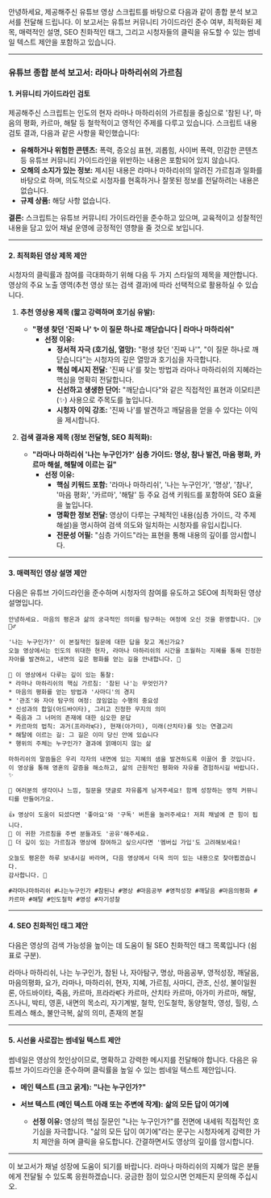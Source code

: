안녕하세요, 제공해주신 유튜브 영상 스크립트를 바탕으로 다음과 같이 종합 분석 보고서를 전달해 드립니다. 이 보고서는 유튜브 커뮤니티 가이드라인 준수 여부, 최적화된 제목, 매력적인 설명, SEO 친화적인 태그, 그리고 시청자들의 클릭을 유도할 수 있는 썸네일 텍스트 제안을 포함하고 있습니다.

---

### 유튜브 종합 분석 보고서: 라마나 마하리쉬의 가르침

#### 1. 커뮤니티 가이드라인 검토

제공해주신 스크립트는 인도의 현자 라마나 마하리쉬의 가르침을 중심으로 '참된 나', 마음의 평화, 카르마, 해탈 등 철학적이고 영적인 주제를 다루고 있습니다. 스크립트 내용 검토 결과, 다음과 같은 사항을 확인했습니다:

* **유해하거나 위험한 콘텐츠:** 폭력, 증오심 표현, 괴롭힘, 사이버 폭력, 민감한 콘텐츠 등 유튜브 커뮤니티 가이드라인을 위반하는 내용은 포함되어 있지 않습니다.
* **오해의 소지가 있는 정보:** 제시된 내용은 라마나 마하리쉬의 알려진 가르침과 일화를 바탕으로 하며, 의도적으로 시청자를 현혹하거나 잘못된 정보를 전달하려는 내용은 없습니다.
* **규제 상품:** 해당 사항 없습니다.

**결론:** 스크립트는 유튜브 커뮤니티 가이드라인을 준수하고 있으며, 교육적이고 성찰적인 내용을 담고 있어 채널 운영에 긍정적인 영향을 줄 것으로 보입니다.

---

#### 2. 최적화된 영상 제목 제안

시청자의 클릭률과 참여를 극대화하기 위해 다음 두 가지 스타일의 제목을 제안합니다. 영상의 주요 노출 영역(추천 영상 또는 검색 결과)에 따라 선택적으로 활용하실 수 있습니다.

1.  **추천 영상용 제목 (짧고 강력하며 호기심 유발):**
    * **"평생 찾던 '진짜 나' ✨ 이 질문 하나로 깨닫습니다 | 라마나 마하리쉬"**
        * **선정 이유:**
            * **정서적 자극 (호기심, 열망):** "평생 찾던 '진짜 나'", "이 질문 하나로 깨닫습니다"는 시청자의 깊은 열망과 호기심을 자극합니다.
            * **핵심 메시지 전달:** '진짜 나'를 찾는 방법과 라마나 마하리쉬의 지혜라는 핵심을 명확히 전달합니다.
            * **신선하고 생생한 단어:** "깨닫습니다"와 같은 직접적인 표현과 이모티콘(✨) 사용으로 주목도를 높입니다.
            * **시청자 이익 강조:** '진짜 나'를 발견하고 깨달음을 얻을 수 있다는 이익을 제시합니다.

2.  **검색 결과용 제목 (정보 전달형, SEO 최적화):**
    * **"라마나 마하리쉬 '나는 누구인가?' 심층 가이드: 명상, 참나 발견, 마음 평화, 카르마 해설, 해탈에 이르는 길"**
        * **선정 이유:**
            * **핵심 키워드 포함:** '라마나 마하리쉬', '나는 누구인가', '명상', '참나', '마음 평화', '카르마', '해탈' 등 주요 검색 키워드를 포함하여 SEO 효율을 높입니다.
            * **명확한 정보 전달:** 영상이 다루는 구체적인 내용(심층 가이드, 각 주제 해설)을 명시하여 검색 의도와 일치하는 시청자를 유입시킵니다.
            * **전문성 어필:** "심층 가이드"라는 표현을 통해 내용의 깊이를 암시합니다.

---

#### 3. 매력적인 영상 설명 제안

다음은 유튜브 가이드라인을 준수하며 시청자의 참여를 유도하고 SEO에 최적화된 영상 설명입니다.

```
안녕하세요. 마음의 평온과 삶의 궁극적인 의미를 탐구하는 여정에 오신 것을 환영합니다. 🧘‍♀️🧘‍♂️

'나는 누구인가?' 이 본질적인 질문에 대한 답을 찾고 계신가요?
오늘 영상에서는 인도의 위대한 현자, 라마나 마하리쉬의 시간을 초월하는 지혜를 통해 진정한 자아를 발견하고, 내면의 깊은 평화를 얻는 길을 안내합니다. 🌟

📜 이 영상에서 다루는 깊이 있는 통찰:
* 라마나 마하리쉬의 핵심 가르침: '참된 나'는 무엇인가?
* 마음의 평화를 얻는 방법과 '사마디'의 경지
* '관조'와 자아 탐구의 여정: 끊임없는 수행의 중요성
* 신성과의 합일(아드바이타), 그리고 진정한 무지의 의미
* 죽음과 그 너머의 존재에 대한 심오한 문답
* 카르마의 법칙: 과거(프라라ब्다), 현재(아가미), 미래(산치타)를 잇는 연결고리
* 해탈에 이르는 길: 그 길은 이미 당신 안에 있습니다
* 행위의 주체는 누구인가? 결과에 얽매이지 않는 삶

마하리쉬의 말씀들은 우리 각자의 내면에 있는 지혜의 샘을 발견하도록 이끌어 줄 것입니다. 이 영상을 통해 영혼의 갈증을 해소하고, 삶의 근원적인 평화와 자유를 경험하시길 바랍니다. ✨

💬 여러분의 생각이나 느낌, 질문을 댓글로 자유롭게 남겨주세요! 함께 성장하는 영적 커뮤니티를 만들어가요.

👍 영상이 도움이 되셨다면 '좋아요'와 '구독' 버튼을 눌러주세요! 저희 채널에 큰 힘이 됩니다.
🔗 이 귀한 가르침을 주변 분들과도 '공유'해주세요.
💖 더 깊이 있는 가르침과 명상에 참여하고 싶으시다면 '멤버십 가입'도 고려해보세요!

오늘도 평온한 하루 보내시길 바라며, 다음 영상에서 더욱 의미 있는 내용으로 찾아뵙겠습니다.
감사합니다. 🙏

#라마나마하리쉬 #나는누구인가 #참된나 #명상 #마음공부 #영적성장 #깨달음 #마음의평화 #카르마 #해탈 #인도철학 #영성 #자기성찰
```

---

#### 4. SEO 친화적인 태그 제안

다음은 영상의 검색 가능성을 높이는 데 도움이 될 SEO 친화적인 태그 목록입니다 (쉼표로 구분).

라마나 마하리쉬, 나는 누구인가, 참된 나, 자아탐구, 명상, 마음공부, 영적성장, 깨달음, 마음의평화, 요가, 라마나, 마하리쉬, 현자, 지혜, 가르침, 사마디, 관조, 신성, 불이일원론, 아드바이타, 죽음, 카르마, 프라라ब्다 카르마, 산치타 카르마, 아가미 카르마, 해탈, 즈나니, 박티, 영혼, 내면의 목소리, 자기계발, 철학, 인도철학, 동양철학, 영성, 힐링, 스트레스 해소, 불안극복, 삶의 의미, 존재의 본질

---

#### 5. 시선을 사로잡는 썸네일 텍스트 제안

썸네일은 영상의 첫인상이므로, 명확하고 강력한 메시지를 전달해야 합니다. 다음은 유튜브 가이드라인을 준수하며 클릭률을 높일 수 있는 썸네일 텍스트 제안입니다.

* **메인 텍스트 (크고 굵게):**
    **"나는 누구인가?"**
* **서브 텍스트 (메인 텍스트 아래 또는 주변에 작게):**
    **삶의 모든 답이 여기에**

    * **선정 이유:** 영상의 핵심 질문인 "나는 누구인가?"를 전면에 내세워 직접적인 호기심을 자극합니다. "삶의 모든 답이 여기에"라는 문구는 시청자에게 강력한 가치 제안을 하며 클릭을 유도합니다. 간결하면서도 영상의 깊이를 암시합니다.

---

이 보고서가 채널 성장에 도움이 되기를 바랍니다. 라마나 마하리쉬의 지혜가 많은 분들에게 전달될 수 있도록 응원하겠습니다. 궁금한 점이 있으시면 언제든지 문의해 주십시오.